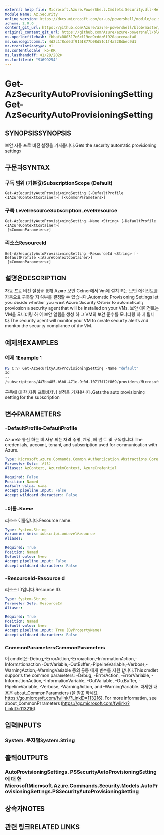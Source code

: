 ```yaml
---
external help file: Microsoft.Azure.PowerShell.Cmdlets.Security.dll-Help.xml
Module Name: Az.Security
online version: https://docs.microsoft.com/en-us/powershell/module/az.security/Get-AzSecurityAutoProvisioningSetting
schema: 2.0.0
content_git_url: https://github.com/Azure/azure-powershell/blob/master/src/Security/Security/help/Get-AzSecurityAutoProvisioningSetting.md
original_content_git_url: https://github.com/Azure/azure-powershell/blob/master/src/Security/Security/help/Get-AzSecurityAutoProvisioningSetting.md
ms.openlocfilehash: fbbafa000317e6cf19ed9cdde6f920aaceeaafa0
ms.sourcegitcommit: 4d2c178cd6df9151877b08d54c1f4a228dbec9d1
ms.translationtype: MT
ms.contentlocale: ko-KR
ms.lasthandoff: 01/29/2020
ms.locfileid: "93699254"
---
```

# <span data-ttu-id="eeaae-101">Get-AzSecurityAutoProvisioningSetting</span><span class="sxs-lookup"><span data-stu-id="eeaae-101">Get-AzSecurityAutoProvisioningSetting</span></span>

## <span data-ttu-id="eeaae-102">SYNOPSIS</span><span class="sxs-lookup"><span data-stu-id="eeaae-102">SYNOPSIS</span></span>
<span data-ttu-id="eeaae-103">보안 자동 프로 비전 설정을 가져옵니다.</span><span class="sxs-lookup"><span data-stu-id="eeaae-103">Gets the security automatic provisioning settings</span></span>

## <span data-ttu-id="eeaae-104">구문과</span><span class="sxs-lookup"><span data-stu-id="eeaae-104">SYNTAX</span></span>

### <span data-ttu-id="eeaae-105">구독 범위 (기본값)</span><span class="sxs-lookup"><span data-stu-id="eeaae-105">SubscriptionScope (Default)</span></span>
```
Get-AzSecurityAutoProvisioningSetting [-DefaultProfile <IAzureContextContainer>] [<CommonParameters>]
```

### <span data-ttu-id="eeaae-106">구독 Levelresource</span><span class="sxs-lookup"><span data-stu-id="eeaae-106">SubscriptionLevelResource</span></span>
```
Get-AzSecurityAutoProvisioningSetting -Name <String> [-DefaultProfile <IAzureContextContainer>]
 [<CommonParameters>]
```

### <span data-ttu-id="eeaae-107">리소스</span><span class="sxs-lookup"><span data-stu-id="eeaae-107">ResourceId</span></span>
```
Get-AzSecurityAutoProvisioningSetting -ResourceId <String> [-DefaultProfile <IAzureContextContainer>]
 [<CommonParameters>]
```

## <span data-ttu-id="eeaae-108">설명은</span><span class="sxs-lookup"><span data-stu-id="eeaae-108">DESCRIPTION</span></span>
<span data-ttu-id="eeaae-109">자동 프로 비전 설정을 통해 Azure 보안 Cetner에서 Vm에 설치 되는 보안 에이전트를 자동으로 구축할 지 여부를 결정할 수 있습니다.</span><span class="sxs-lookup"><span data-stu-id="eeaae-109">Automatic Provisioning Settings let you decide whether you want Azure Security Cetner to automatically proviosion a security agent that will be installed on your VMs.</span></span>
<span data-ttu-id="eeaae-110">보안 에이전트는 VM을 모니터링 하 여 보안 알림을 생성 하 고 VM의 보안 준수를 모니터링 하 게 됩니다.</span><span class="sxs-lookup"><span data-stu-id="eeaae-110">The security agent will monitor your VM to create security alerts and monitor the security compliance of the VM.</span></span>

## <span data-ttu-id="eeaae-111">예제의</span><span class="sxs-lookup"><span data-stu-id="eeaae-111">EXAMPLES</span></span>

### <span data-ttu-id="eeaae-112">예제 1</span><span class="sxs-lookup"><span data-stu-id="eeaae-112">Example 1</span></span>
```powershell
PS C:\> Get-AzSecurityAutoProvisioningSetting -Name "default"
Id                                                                                                                Name    AutoProvision
--                                                                                                                ----    -------------
/subscriptions/487bb485-b5b0-471e-9c0d-10717612f869/providers/Microsoft.Security/autoProvisioningSettings/default default On
```

<span data-ttu-id="eeaae-113">구독에 대 한 자동 프로비저닝 설정을 가져옵니다.</span><span class="sxs-lookup"><span data-stu-id="eeaae-113">Gets the auto provisioning setting for the subscription</span></span>

## <span data-ttu-id="eeaae-114">변수</span><span class="sxs-lookup"><span data-stu-id="eeaae-114">PARAMETERS</span></span>

### <span data-ttu-id="eeaae-115">-DefaultProfile</span><span class="sxs-lookup"><span data-stu-id="eeaae-115">-DefaultProfile</span></span>
<span data-ttu-id="eeaae-116">Azure와 통신 하는 데 사용 되는 자격 증명, 계정, 테 넌 트 및 구독입니다.</span><span class="sxs-lookup"><span data-stu-id="eeaae-116">The credentials, account, tenant, and subscription used for communication with Azure.</span></span>

```yaml
Type: Microsoft.Azure.Commands.Common.Authentication.Abstractions.Core.IAzureContextContainer
Parameter Sets: (All)
Aliases: AzContext, AzureRmContext, AzureCredential

Required: False
Position: Named
Default value: None
Accept pipeline input: False
Accept wildcard characters: False
```

### <span data-ttu-id="eeaae-117">-이름</span><span class="sxs-lookup"><span data-stu-id="eeaae-117">-Name</span></span>
<span data-ttu-id="eeaae-118">리소스 이름입니다.</span><span class="sxs-lookup"><span data-stu-id="eeaae-118">Resource name.</span></span>

```yaml
Type: System.String
Parameter Sets: SubscriptionLevelResource
Aliases:

Required: True
Position: Named
Default value: None
Accept pipeline input: False
Accept wildcard characters: False
```

### <span data-ttu-id="eeaae-119">-ResourceId</span><span class="sxs-lookup"><span data-stu-id="eeaae-119">-ResourceId</span></span>
<span data-ttu-id="eeaae-120">리소스 ID입니다.</span><span class="sxs-lookup"><span data-stu-id="eeaae-120">Resource ID.</span></span>

```yaml
Type: System.String
Parameter Sets: ResourceId
Aliases:

Required: True
Position: Named
Default value: None
Accept pipeline input: True (ByPropertyName)
Accept wildcard characters: False
```

### <span data-ttu-id="eeaae-121">CommonParameters</span><span class="sxs-lookup"><span data-stu-id="eeaae-121">CommonParameters</span></span>
<span data-ttu-id="eeaae-122">이 cmdlet은-Debug,-ErrorAction,-Erroraction,-InformationAction,-Informationaction,-OutVariable,-OutBuffer,-PipelineVariable,-Verbose,-WarningAction,-WarningVariable 등의 공통 매개 변수를 지원 합니다.</span><span class="sxs-lookup"><span data-stu-id="eeaae-122">This cmdlet supports the common parameters: -Debug, -ErrorAction, -ErrorVariable, -InformationAction, -InformationVariable, -OutVariable, -OutBuffer, -PipelineVariable, -Verbose, -WarningAction, and -WarningVariable.</span></span> <span data-ttu-id="eeaae-123">자세한 내용은 about_CommonParameters (을 참조 하세요 https://go.microsoft.com/fwlink/?LinkID=113216) .</span><span class="sxs-lookup"><span data-stu-id="eeaae-123">For more information, see about_CommonParameters (https://go.microsoft.com/fwlink/?LinkID=113216).</span></span>

## <span data-ttu-id="eeaae-124">입력</span><span class="sxs-lookup"><span data-stu-id="eeaae-124">INPUTS</span></span>

### <span data-ttu-id="eeaae-125">System. 문자열</span><span class="sxs-lookup"><span data-stu-id="eeaae-125">System.String</span></span>

## <span data-ttu-id="eeaae-126">출력</span><span class="sxs-lookup"><span data-stu-id="eeaae-126">OUTPUTS</span></span>

### <span data-ttu-id="eeaae-127">AutoProvisioningSettings. PSSecurityAutoProvisioningSetting에 대 한 Microsoft</span><span class="sxs-lookup"><span data-stu-id="eeaae-127">Microsoft.Azure.Commands.Security.Models.AutoProvisioningSettings.PSSecurityAutoProvisioningSetting</span></span>

## <span data-ttu-id="eeaae-128">상속자</span><span class="sxs-lookup"><span data-stu-id="eeaae-128">NOTES</span></span>

## <span data-ttu-id="eeaae-129">관련 링크</span><span class="sxs-lookup"><span data-stu-id="eeaae-129">RELATED LINKS</span></span>
